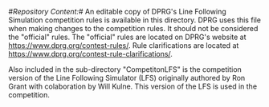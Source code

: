 #*Repository Content:*#
An editable copy of DPRG's Line Following Simulation competition rules is available in this directory. DPRG uses this file when making changes to the competition rules. It should not be considered the "official" rules. The "official" rules are located on DPRG's website at https://www.dprg.org/contest-rules/. Rule clarifications are located at https://www.dprg.org/contest-rule-clarifications/.

Also included in the sub-directory "CompetitonLFS" is the competition version of the Line Following Simulator (LFS) originally authored by Ron Grant with colaboration by Will Kulne. This version of the LFS is used in the competition.
